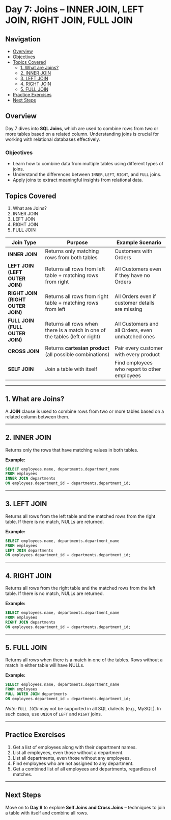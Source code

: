 # Day 7: Joins – INNER JOIN, LEFT JOIN, RIGHT JOIN, FULL JOIN

## Navigation
- [Overview](#overview)
- [Objectives](#objectives)
- [Topics Covered](#topics-covered)
  - [1. What are Joins?](#1-what-are-joins)
  - [2. INNER JOIN](#2-inner-join)
  - [3. LEFT JOIN](#3-left-join)
  - [4. RIGHT JOIN](#4-right-join)
  - [5. FULL JOIN](#5-full-join)
- [Practice Exercises](#practice-exercises)
- [Next Steps](#next-steps)

## Overview
Day 7 dives into **SQL Joins**, which are used to combine rows from two or more tables based on a related column. Understanding joins is crucial for working with relational databases effectively.

### Objectives
- Learn how to combine data from multiple tables using different types of joins.
- Understand the differences between `INNER`, `LEFT`, `RIGHT`, and `FULL` joins.
- Apply joins to extract meaningful insights from relational data.

## Topics Covered
1. What are Joins?  
2. INNER JOIN  
3. LEFT JOIN  
4. RIGHT JOIN  
5. FULL JOIN

| Join Type                         | Purpose                                                                     | Example Scenario                                  |
| --------------------------------- | --------------------------------------------------------------------------- | ------------------------------------------------- |
| **INNER JOIN**                    | Returns only matching rows from both tables                                 | Customers with Orders                             |
| **LEFT JOIN (LEFT OUTER JOIN)**   | Returns all rows from left table + matching rows from right                 | All Customers even if they have no Orders         |
| **RIGHT JOIN (RIGHT OUTER JOIN)** | Returns all rows from right table + matching rows from left                 | All Orders even if customer details are missing   |
| **FULL JOIN (FULL OUTER JOIN)**   | Returns all rows when there is a match in one of the tables (left or right) | All Customers and all Orders, even unmatched ones |
| **CROSS JOIN**                    | Returns **cartesian product** (all possible combinations)                   | Pair every customer with every product            |
| **SELF JOIN**                     | Join a table with itself                                                    | Find employees who report to other employees      |


---

## 1. What are Joins?
A **JOIN** clause is used to combine rows from two or more tables based on a related column between them.

---

## 2. INNER JOIN
Returns only the rows that have matching values in both tables.

**Example:**
```sql
SELECT employees.name, departments.department_name
FROM employees
INNER JOIN departments
ON employees.department_id = departments.department_id;
```

---

## 3. LEFT JOIN
Returns all rows from the left table and the matched rows from the right table. If there is no match, NULLs are returned.

**Example:**
```sql
SELECT employees.name, departments.department_name
FROM employees
LEFT JOIN departments
ON employees.department_id = departments.department_id;
```

---

## 4. RIGHT JOIN
Returns all rows from the right table and the matched rows from the left table. If there is no match, NULLs are returned.

**Example:**
```sql
SELECT employees.name, departments.department_name
FROM employees
RIGHT JOIN departments
ON employees.department_id = departments.department_id;
```

---

## 5. FULL JOIN
Returns all rows when there is a match in one of the tables. Rows without a match in either table will have NULLs.

**Example:**
```sql
SELECT employees.name, departments.department_name
FROM employees
FULL OUTER JOIN departments
ON employees.department_id = departments.department_id;
```

*Note:* `FULL JOIN` may not be supported in all SQL dialects (e.g., MySQL). In such cases, use `UNION` of `LEFT` and `RIGHT` joins.

---

## Practice Exercises
1. Get a list of employees along with their department names.
2. List all employees, even those without a department.
3. List all departments, even those without any employees.
4. Find employees who are not assigned to any department.
5. Get a combined list of all employees and departments, regardless of matches.

---

## Next Steps
Move on to **Day 8** to explore **Self Joins and Cross Joins** – techniques to join a table with itself and combine all rows.
